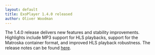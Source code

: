 ```yaml
---
layout: default
title: ExoPlayer 1.4.0 released
author: Oliver Woodman
---
```


The 1.4.0 release delivers new features and stability improvements. Highlights include MP3 support
for HLS playbacks, support for the Matroska container format, and improved HLS playback robustness.
The release notes can be found [here](https://github.com/google/ExoPlayer/blob/dev/RELEASENOTES.md).
